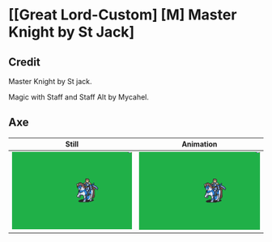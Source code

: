 # [\[Great Lord-Custom\] \[M\] Master Knight by St Jack]

## Credit

Master Knight by St jack.

Magic with Staff and Staff Alt by Mycahel.
	
## Axe

| Still | Animation |
| :---: | :-------: |
| ![Axe still](./Axe_000.png) | ![Axe animation](./Axe.gif) |
